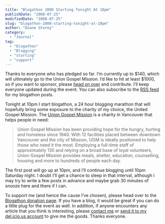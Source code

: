 ```yaml
---
title: "Blogathon 2008 Starting Tonight At 10pm"
publishDate: "2008-07-25"
modifiedDate: "2008-07-25"
slug: "blogathon-2008-starting-tonight-at-10pm"
author: "Duane Storey"
category:
  - "Journal"
tag:
  - "blogathon"
  - "Blogging"
  - "starting"
  - "support"
---
```


Thanks to everyone who has pledged so far. I’m currently up to $140, which will ultimately go to the Union Gospel Mission. I’d like to hit at least $1000, so if you want to sponsor, please [head on over](http://miss604.com/blogathon) and contribute. I’ll keep everyone updated during the event. You can also subscribe to the [RSS feed](http://www.migratorynerd.com/tag/blogathon/feed) for my blogathon posts.



Tonight at 10pm I start blogathon, a 24 hour blogging marathon that will hopefully bring some exposure to the charity of my choice, the United Gospel Mission. The [Union Gospel Mission](http://ugm.ca) is a charity in Vancouver that helps people in need:

> Union Gospel Mission has been providing hope for the hungry, hurting and homeless since 1940. With 12 facilities placed between downtown Vancouver and the city of Mission, UGM is ideally positioned to help those who need it the most. Employing a full-time staff of approximately 130 and relying on a broad base of loyal volunteers, Union Gospel Mission provides meals, shelter, education, counselling, housing and more to hundreds of people each day.

The first post will go up at 10pm, and I’ll continue blogging until 10pm Saturday night. I doubt I’ll get a chance to sleep in that interval, although I may try to write a few posts in advance and maybe grab 30 minutes of snooze here and there if I can.

To support me (and hence the cause I’ve chosen), please head over to the [Blogathon donation page](http://www.miss604.com/blogathon). If you have a blog, it would be great if you can do a little plug for the event as well. In addition, if anyone encounters any article that you think is interesting, please [contact me](http://www.migratorynerd.com/contact) or [send it to my del.icio.us account](http://del.icio.us/duanestorey) to give me the goods. Thanks everyone.